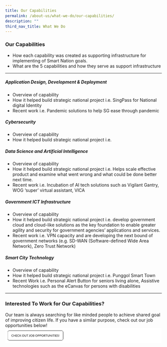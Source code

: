 ```yaml
---
title: Our Capabilities
permalink: /about-us/what-we-do/our-capabilities/
description: ""
third_nav_title: What We Do
---
```

### **Our Capabilities**
- How each capability was created as supporting infrastructure for implementing of Smart Nation goals.  
- What are the 5 capabilities and how they serve as support infrastructure

***


##### **Application Design, Development & Deployment**

- Overview of capability
- How it helped build strategic national project i.e. SingPass for National digital Identity
- Recent work i.e. Pandemic solutions to help SG ease through pandemic

##### **Cybersecurity**

- Overview of capability
- How it helped build strategic national project i.e. 

##### **Data Science and Artificial Intelligence**

- Overview of capability
- How it helped build strategic national project i.e. Helps scale effective product and examine what went wrong and what could be done better next time.
- Recent work i.e. Incubation of AI tech solutions such as Vigilant Gantry, WOG ‘super’ virtual assistant, VICA

##### **Government ICT Infrastructure**

- Overview of capability
- How it helped build strategic national project i.e. develop government cloud and cloud-like solutions as the key foundation to enable greater agility and security for government agencies’ applications and services.
- Recent work i.e. VPN capacity and are developing the next bound of government networks (e.g. SD-WAN (Software-defined Wide Area Network), Zero Trust Network)

##### **Smart City Technology**

- Overview of capability
- How it helped build strategic national project i.e. Punggol Smart Town
- Recent Work i.e. Personal Alert Button for seniors living alone, Assistive technologies such as the eCanvas for persons with disabilities
****
### **Interested To Work for Our Capabilities?**
Our team is always searching for like minded people to achieve shared goal of improving citizen life. If you have a similar purpose, check out our job opportunities below! 
![](/images/job_cta2.png)